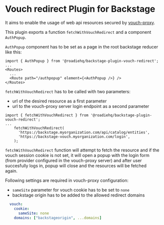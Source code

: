 # Vouch redirect Plugin for Backstage

It aims to enable the usage of web api resources secured by [vouch-proxy](https://github.com/vouch/vouch-proxy). 

This plugin exports a function `fetchWithVouchRedirect` and a component `AuthPopup`.

`AuthPopup` component has to be set as a page in the root backstage reducer like this:

```tsx
import { AuthPopup } from '@roadiehq/backstage-plugin-vouch-redirect';
...
<Routes>
  ...
  <Route path="/authpopup" element={<AuthPopup />} />
</Routes>
```

`fetchWithVouchRedirect` has to be called with two parameters:

- url of the desired resource as a first parameter
- url to the vouch-proxy server login endpoint as a second parameter

```tsx
import { fetchWithVouchRedirect } from '@roadiehq/backstage-plugin-vouch-redirect';
...
    fetchWithVouchRedirect(
      'https://backstage.myorganization.com/api/catalog/entities',
      'https://backstage-vouch.myorganization.com/login',
    );
```

`fetchWithVouchRedirect` function will attempt to fetch the resource and if the vouch session cookie is not set, it will open a popup with the login form (from provider configured in the vouch-proxy server) and after user succesfully logs in, popup will close and the resources will be fetched again.


Following settings are required in vouch-proxy configuration:

- `sameSite` parameter for vouch cookie has to be set to `none`
- backstage origin has to be added to the allowed redirect domains

```yml
  vouch:
    cookie:
      sameSite: none
    domains: ["backstageorigin", ...domains]
```
